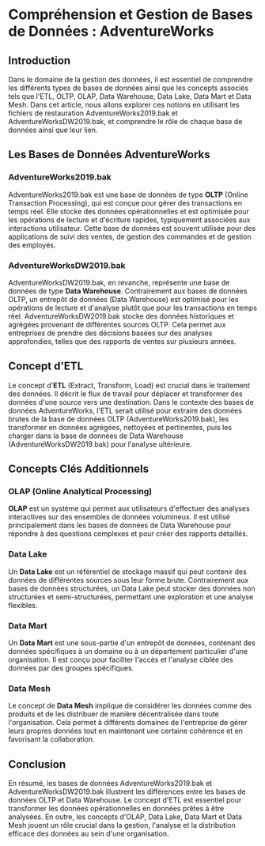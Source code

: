 # Compréhension et Gestion de Bases de Données : AdventureWorks

## Introduction

Dans le domaine de la gestion des données, il est essentiel de comprendre les différents types de bases de données ainsi que les concepts associés tels que l'ETL, OLTP, OLAP, Data Warehouse, Data Lake, Data Mart et Data Mesh. Dans cet article, nous allons explorer ces notions en utilisant les fichiers de restauration AdventureWorks2019.bak et AdventureWorksDW2019.bak, et comprendre le rôle de chaque base de données ainsi que leur lien.

## Les Bases de Données AdventureWorks

### AdventureWorks2019.bak

AdventureWorks2019.bak est une base de données de type **OLTP** (Online Transaction Processing), qui est conçue pour gérer des transactions en temps réel. Elle stocke des données opérationnelles et est optimisée pour les opérations de lecture et d'écriture rapides, typiquement associées aux interactions utilisateur. Cette base de données est souvent utilisée pour des applications de suivi des ventes, de gestion des commandes et de gestion des employés.

### AdventureWorksDW2019.bak

AdventureWorksDW2019.bak, en revanche, représente une base de données de type **Data Warehouse**. Contrairement aux bases de données OLTP, un entrepôt de données (Data Warehouse) est optimisé pour les opérations de lecture et d'analyse plutôt que pour les transactions en temps réel. AdventureWorksDW2019.bak stocke des données historiques et agrégées provenant de différentes sources OLTP. Cela permet aux entreprises de prendre des décisions basées sur des analyses approfondies, telles que des rapports de ventes sur plusieurs années.

## Concept d'ETL

Le concept d'**ETL** (Extract, Transform, Load) est crucial dans le traitement des données. Il décrit le flux de travail pour déplacer et transformer des données d'une source vers une destination. Dans le contexte des bases de données AdventureWorks, l'ETL serait utilisé pour extraire des données brutes de la base de données OLTP (AdventureWorks2019.bak), les transformer en données agrégées, nettoyées et pertinentes, puis les charger dans la base de données de Data Warehouse (AdventureWorksDW2019.bak) pour l'analyse ultérieure.

## Concepts Clés Additionnels

### OLAP (Online Analytical Processing)

**OLAP** est un système qui permet aux utilisateurs d'effectuer des analyses interactives sur des ensembles de données volumineux. Il est utilisé principalement dans les bases de données de Data Warehouse pour répondre à des questions complexes et pour créer des rapports détaillés.

### Data Lake

Un **Data Lake** est un référentiel de stockage massif qui peut contenir des données de différentes sources sous leur forme brute. Contrairement aux bases de données structurées, un Data Lake peut stocker des données non structurées et semi-structurées, permettant une exploration et une analyse flexibles.

### Data Mart

Un **Data Mart** est une sous-partie d'un entrepôt de données, contenant des données spécifiques à un domaine ou à un département particulier d'une organisation. Il est conçu pour faciliter l'accès et l'analyse ciblée des données par des groupes spécifiques.

### Data Mesh

Le concept de **Data Mesh** implique de considérer les données comme des produits et de les distribuer de manière décentralisée dans toute l'organisation. Cela permet à différents domaines de l'entreprise de gérer leurs propres données tout en maintenant une certaine cohérence et en favorisant la collaboration.

## Conclusion

En résumé, les bases de données AdventureWorks2019.bak et AdventureWorksDW2019.bak illustrent les différences entre les bases de données OLTP et Data Warehouse. Le concept d'ETL est essentiel pour transformer les données opérationnelles en données prêtes à être analysées. En outre, les concepts d'OLAP, Data Lake, Data Mart et Data Mesh jouent un rôle crucial dans la gestion, l'analyse et la distribution efficace des données au sein d'une organisation.
